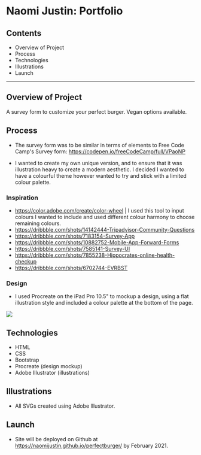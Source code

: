 # Naomi Justin: Portfolio
 
## Contents
* Overview of Project
* Process
* Technologies
* Illustrations
* Launch
 
___
 
## Overview of Project
A survey form to customize your perfect burger. Vegan options available.
 
## Process
* The survey form was to be similar in terms of elements to Free Code Camp's Survey form:
https://codepen.io/freeCodeCamp/full/VPaoNP

* I wanted to create my own unique version, and to ensure that it was illustration heavy to create a modern aesthetic. I decided I wanted to have a colourful theme however wanted to try and stick with a limited colour palette.
 
### Inspiration
* https://color.adobe.com/create/color-wheel | I used this tool to input colours I wanted to include and used different colour harmony to choose remaining colours.
* https://dribbble.com/shots/14142444-Tripadvisor-Community-Questions
* https://dribbble.com/shots/7183154-Survey-App
* https://dribbble.com/shots/10882752-Mobile-App-Forward-Forms
* https://dribbble.com/shots/7585141-Survey-UI
* https://dribbble.com/shots/7855238-Hippocrates-online-health-checkup
* https://dribbble.com/shots/6702744-EVRBST
 
### Design
* I used Procreate on the iPad Pro 10.5" to mockup a design, using a flat illustration style and included a colour palette at the bottom of the page. 
<img src="https://naomijustin.com/images/work/web/PerfectBurgerMockup_700x233_min.png">
 
## Technologies
* HTML
* CSS
* Bootstrap
* Procreate (design mockup)
* Adobe Illustrator (illustrations)
 
## Illustrations
* All SVGs created using Adobe Illustrator.
 
## Launch
* Site will be deployed on Github at https://naomijustin.github.io/perfectburger/ by February 2021.